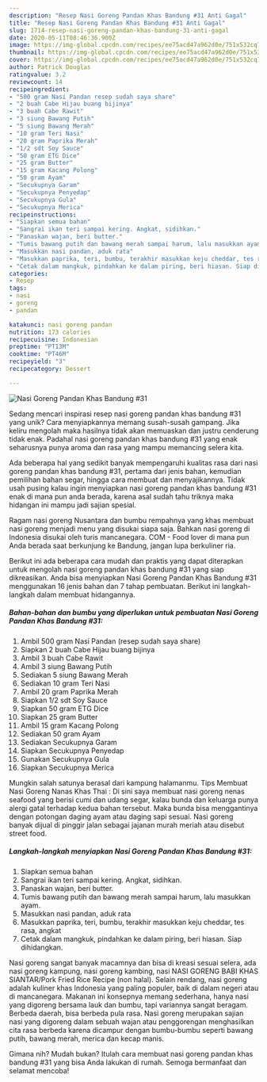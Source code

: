 ```yaml
---
description: "Resep Nasi Goreng Pandan Khas Bandung #31 Anti Gagal"
title: "Resep Nasi Goreng Pandan Khas Bandung #31 Anti Gagal"
slug: 1714-resep-nasi-goreng-pandan-khas-bandung-31-anti-gagal
date: 2020-05-11T08:46:36.900Z
image: https://img-global.cpcdn.com/recipes/ee75acd47a962d0e/751x532cq70/nasi-goreng-pandan-khas-bandung-31-foto-resep-utama.jpg
thumbnail: https://img-global.cpcdn.com/recipes/ee75acd47a962d0e/751x532cq70/nasi-goreng-pandan-khas-bandung-31-foto-resep-utama.jpg
cover: https://img-global.cpcdn.com/recipes/ee75acd47a962d0e/751x532cq70/nasi-goreng-pandan-khas-bandung-31-foto-resep-utama.jpg
author: Patrick Douglas
ratingvalue: 3.2
reviewcount: 14
recipeingredient:
- "500 gram Nasi Pandan resep sudah saya share"
- "2 buah Cabe Hijau buang bijinya"
- "3 buah Cabe Rawit"
- "3 siung Bawang Putih"
- "5 siung Bawang Merah"
- "10 gram Teri Nasi"
- "20 gram Paprika Merah"
- "1/2 sdt Soy Sauce"
- "50 gram ETG Dice"
- "25 gram Butter"
- "15 gram Kacang Polong"
- "50 gram Ayam"
- "Secukupnya Garam"
- "Secukupnya Penyedap"
- "Secukupnya Gula"
- "Secukupnya Merica"
recipeinstructions:
- "Siapkan semua bahan"
- "Sangrai ikan teri sampai kering. Angkat, sidihkan."
- "Panaskan wajan, beri butter."
- "Tumis bawang putih dan bawang merah sampai harum, lalu masukkan ayam."
- "Masukkan nasi pandan, aduk rata"
- "Masukkan paprika, teri, bumbu, terakhir masukkan keju cheddar, tes rasa, angkat"
- "Cetak dalam mangkuk, pindahkan ke dalam piring, beri hiasan. Siap dihidangkan."
categories:
- Resep
tags:
- nasi
- goreng
- pandan

katakunci: nasi goreng pandan 
nutrition: 173 calories
recipecuisine: Indonesian
preptime: "PT13M"
cooktime: "PT46M"
recipeyield: "3"
recipecategory: Dessert

---
```



![Nasi Goreng Pandan Khas Bandung #31](https://img-global.cpcdn.com/recipes/ee75acd47a962d0e/751x532cq70/nasi-goreng-pandan-khas-bandung-31-foto-resep-utama.jpg)

Sedang mencari inspirasi resep nasi goreng pandan khas bandung #31 yang unik? Cara menyiapkannya memang susah-susah gampang. Jika keliru mengolah maka hasilnya tidak akan memuaskan dan justru cenderung tidak enak. Padahal nasi goreng pandan khas bandung #31 yang enak seharusnya punya aroma dan rasa yang mampu memancing selera kita.

Ada beberapa hal yang sedikit banyak mempengaruhi kualitas rasa dari nasi goreng pandan khas bandung #31, pertama dari jenis bahan, kemudian pemilihan bahan segar, hingga cara membuat dan menyajikannya. Tidak usah pusing kalau ingin menyiapkan nasi goreng pandan khas bandung #31 enak di mana pun anda berada, karena asal sudah tahu triknya maka hidangan ini mampu jadi sajian spesial.

Ragam nasi goreng Nusantara dan bumbu rempahnya yang khas membuat nasi goreng menjadi menu yang disukai siapa saja. Bahkan nasi goreng di Indonesia disukai oleh turis mancanegara. COM - Food lover di mana pun Anda berada saat berkunjung ke Bandung, jangan lupa berkuliner ria.


Berikut ini ada beberapa cara mudah dan praktis yang dapat diterapkan untuk mengolah nasi goreng pandan khas bandung #31 yang siap dikreasikan. Anda bisa menyiapkan Nasi Goreng Pandan Khas Bandung #31 menggunakan 16 jenis bahan dan 7 tahap pembuatan. Berikut ini langkah-langkah dalam membuat hidangannya.

<!--inarticleads1-->

##### Bahan-bahan dan bumbu yang diperlukan untuk pembuatan Nasi Goreng Pandan Khas Bandung #31:

1. Ambil 500 gram Nasi Pandan (resep sudah saya share)
1. Siapkan 2 buah Cabe Hijau buang bijinya
1. Ambil 3 buah Cabe Rawit
1. Ambil 3 siung Bawang Putih
1. Sediakan 5 siung Bawang Merah
1. Sediakan 10 gram Teri Nasi
1. Ambil 20 gram Paprika Merah
1. Siapkan 1/2 sdt Soy Sauce
1. Siapkan 50 gram ETG Dice
1. Siapkan 25 gram Butter
1. Ambil 15 gram Kacang Polong
1. Sediakan 50 gram Ayam
1. Sediakan Secukupnya Garam
1. Siapkan Secukupnya Penyedap
1. Gunakan Secukupnya Gula
1. Siapkan Secukupnya Merica


Mungkin salah satunya berasal dari kampung halamanmu. Tips Membuat Nasi Goreng Nanas Khas Thai : Di sini saya membuat nasi goreng nenas seafood yang berisi cumi dan udang segar, kalau bunda dan keluarga punya alergi gatal terhadap kedua bahan tersebut. Maka bunda bisa menggantinya dengan potongan daging ayam atau daging sapi sesuai. Nasi goreng banyak dijual di pinggir jalan sebagai jajanan murah meriah atau disebut street food. 

<!--inarticleads2-->

##### Langkah-langkah menyiapkan Nasi Goreng Pandan Khas Bandung #31:

1. Siapkan semua bahan
1. Sangrai ikan teri sampai kering. Angkat, sidihkan.
1. Panaskan wajan, beri butter.
1. Tumis bawang putih dan bawang merah sampai harum, lalu masukkan ayam.
1. Masukkan nasi pandan, aduk rata
1. Masukkan paprika, teri, bumbu, terakhir masukkan keju cheddar, tes rasa, angkat
1. Cetak dalam mangkuk, pindahkan ke dalam piring, beri hiasan. Siap dihidangkan.


Nasi goreng sangat banyak macamnya dan bisa di kreasi sesuai selera, ada nasi goreng kampung, nasi goreng kambing, nasi NASI GORENG BABI KHAS SIANTAR/Pork Fried Rice Recipe (non halal). Selain rendang, nasi goreng adalah kuliner khas Indonesia yang paling populer, baik di dalam negeri atau di mancanegara. Makanan ini konsepnya memang sederhana, hanya nasi yang digoreng bersama lauk dan bumbu, tapi variannya sangat beragam. Berbeda daerah, bisa berbeda pula rasa. Nasi goreng merupakan sajian nasi yang digoreng dalam sebuah wajan atau penggorengan menghasilkan cita rasa berbeda karena dicampur dengan bumbu-bumbu seperti bawang putih, bawang merah, merica dan kecap manis. 

Gimana nih? Mudah bukan? Itulah cara membuat nasi goreng pandan khas bandung #31 yang bisa Anda lakukan di rumah. Semoga bermanfaat dan selamat mencoba!
